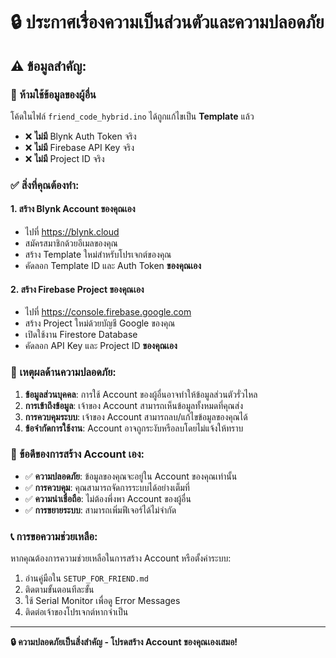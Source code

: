 # 🔒 ประกาศเรื่องความเป็นส่วนตัวและความปลอดภัย

## ⚠️ ข้อมูลสำคัญ:

### 🚫 ห้ามใช้ข้อมูลของผู้อื่น
โค้ดในไฟล์ `friend_code_hybrid.ino` ได้ถูกแก้ไขเป็น **Template** แล้ว
- ❌ **ไม่มี** Blynk Auth Token จริง
- ❌ **ไม่มี** Firebase API Key จริง  
- ❌ **ไม่มี** Project ID จริง

### ✅ สิ่งที่คุณต้องทำ:

#### 1. สร้าง Blynk Account ของคุณเอง
- ไปที่ https://blynk.cloud
- สมัครสมาชิกด้วยอีเมลของคุณ
- สร้าง Template ใหม่สำหรับโปรเจกต์ของคุณ
- คัดลอก Template ID และ Auth Token **ของคุณเอง**

#### 2. สร้าง Firebase Project ของคุณเอง  
- ไปที่ https://console.firebase.google.com
- สร้าง Project ใหม่ด้วยบัญชี Google ของคุณ
- เปิดใช้งาน Firestore Database
- คัดลอก API Key และ Project ID **ของคุณเอง**

### 🔐 เหตุผลด้านความปลอดภัย:

1. **ข้อมูลส่วนบุคคล**: การใช้ Account ของผู้อื่นอาจทำให้ข้อมูลส่วนตัวรั่วไหล
2. **การเข้าถึงข้อมูล**: เจ้าของ Account สามารถเห็นข้อมูลทั้งหมดที่คุณส่ง
3. **การควบคุมระบบ**: เจ้าของ Account สามารถลบ/แก้ไขข้อมูลของคุณได้
4. **ข้อจำกัดการใช้งาน**: Account อาจถูกระงับหรือลบโดยไม่แจ้งให้ทราบ

### 🎯 ข้อดีของการสร้าง Account เอง:

- ✅ **ความปลอดภัย**: ข้อมูลของคุณจะอยู่ใน Account ของคุณเท่านั้น
- ✅ **การควบคุม**: คุณสามารถจัดการระบบได้อย่างเต็มที่
- ✅ **ความน่าเชื่อถือ**: ไม่ต้องพึ่งพา Account ของผู้อื่น
- ✅ **การขยายระบบ**: สามารถเพิ่มฟีเจอร์ได้ไม่จำกัด

### 📞 การขอความช่วยเหลือ:
หากคุณต้องการความช่วยเหลือในการสร้าง Account หรือตั้งค่าระบบ:
1. อ่านคู่มือใน `SETUP_FOR_FRIEND.md`
2. ติดตามขั้นตอนทีละขั้น
3. ใช้ Serial Monitor เพื่อดู Error Messages
4. ติดต่อเจ้าของโปรเจกต์หากจำเป็น

---
**🔒 ความปลอดภัยเป็นสิ่งสำคัญ - โปรดสร้าง Account ของคุณเองเสมอ!**
